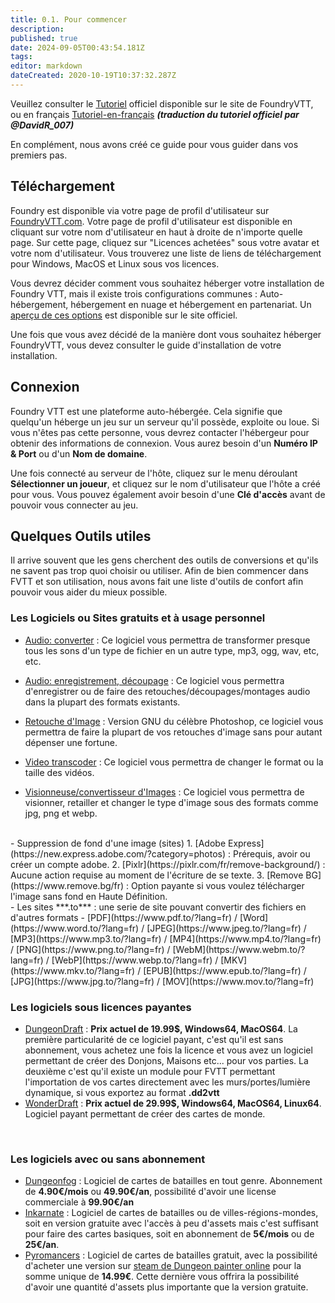 ```yaml
---
title: 0.1. Pour commencer
description: 
published: true
date: 2024-09-05T00:43:54.181Z
tags: 
editor: markdown
dateCreated: 2020-10-19T10:37:32.287Z
---
```


Veuillez consulter le [Tutoriel](https://foundryvtt.com/article/tutorial/) officiel disponible sur le site de FoundryVTT, ou en français  [Tutoriel-en-français](https://foundryvtt.wiki/fr/faq/Tutoriel-MJ-Partie-1) ***(traduction du tutoriel officiel par @DavidR_007)***

En complément, nous avons créé ce guide pour vous guider dans vos premiers pas.

## Téléchargement
Foundry est disponible via votre page de profil d'utilisateur sur [FoundryVTT.com](https://foundryvtt.com).  Votre page de profil d'utilisateur est disponible en cliquant sur votre nom d'utilisateur en haut à droite de n'importe quelle page.  Sur cette page, cliquez sur "Licences achetées" sous votre avatar et votre nom d'utilisateur.  Vous trouverez une liste de liens de téléchargement pour Windows, MacOS et Linux sous vos licences.

Vous devrez décider comment vous souhaitez héberger votre installation de Foundry VTT, mais il existe trois configurations communes : Auto-hébergement, hébergement en nuage et hébergement en partenariat. Un [aperçu de ces options](https://foundryvtt.com/article/hosting/) est disponible sur le site officiel.

Une fois que vous avez décidé de la manière dont vous souhaitez héberger FoundryVTT, vous devez consulter le guide d'installation de votre installation.
<br>
## Connexion
Foundry VTT est une plateforme auto-hébergée. Cela signifie que quelqu'un héberge un jeu sur un serveur qu'il possède, exploite ou loue. Si vous n'êtes pas cette personne, vous devrez contacter l'hébergeur pour obtenir des informations de connexion. Vous aurez besoin d'un **Numéro IP & Port** ou d'un **Nom de domaine**.

Une fois connecté au serveur de l'hôte, cliquez sur le menu déroulant **Sélectionner un joueur**, et cliquez sur le nom d'utilisateur que l'hôte a créé pour vous. Vous pouvez également avoir besoin d'une **Clé d'accès** avant de pouvoir vous connecter au jeu.
<br>
## Quelques Outils utiles
Il arrive souvent que les gens cherchent des outils de conversions et qu'ils ne savent pas trop quoi choisir ou utiliser.
Afin de bien commencer dans FVTT et son utilisation, nous avons fait une liste d'outils de confort afin pouvoir vous aider du mieux possible.
<BR>
### Les Logiciels ou Sites gratuits et à usage personnel
- [Audio: converter](https://www.freac.org/) : Ce logiciel vous permettra de transformer presque tous les sons d'un type de fichier en un autre type, mp3, ogg, wav, etc, etc.

- [Audio: enregistrement, découpage](https://audacity.fr/) : Ce logiciel vous permettra d'enregistrer ou de faire des retouches/découpages/montages audio dans la plupart des formats existants.

- [Retouche d'Image](https://www.gimp.org/) : Version GNU du célèbre Photoshop, ce logiciel vous permettra de faire la plupart de vos retouches d'image sans pour autant dépenser une fortune.

- [Video transcoder](https://handbrake.fr/) : Ce logiciel vous permettra de changer le format ou la taille des vidéos.

- [Visionneuse/convertisseur d'Images](https://www.xnview.com/fr/xnviewmp/) : Ce logiciel vous permettra de visionner, retailler et changer le type d'image sous des formats comme jpg, png et webp.
<br>
- Suppression de fond d'une image (sites) 
       1. [Adobe Express](https://new.express.adobe.com/?category=photos) : Prérequis, avoir ou créer un compte adobe.
       2. [Pixlr](https://pixlr.com/fr/remove-background/) : Aucune action requise au moment de l'écriture de se texte.
       3. [Remove BG](https://www.remove.bg/fr) : Option payante si vous voulez télécharger l'image sans fond en Haute Définition.
<BR>
- Les sites ***.to*** : une serie de site pouvant convertir des fichiers en d'autres formats
    - [PDF](https://www.pdf.to/?lang=fr) / [Word](https://www.word.to/?lang=fr) / [JPEG](https://www.jpeg.to/?lang=fr) / [MP3](https://www.mp3.to/?lang=fr) / [MP4](https://www.mp4.to/?lang=fr) / [PNG](https://www.png.to/?lang=fr) / [WebM](https://www.webm.to/?lang=fr) / [WebP](https://www.webp.to/?lang=fr) / [MKV](https://www.mkv.to/?lang=fr) / [EPUB](https://www.epub.to/?lang=fr) / [JPG](https://www.jpg.to/?lang=fr) / [MOV](https://www.mov.to/?lang=fr)

<br>
  
### Les logiciels sous licences payantes
- [DungeonDraft](https://dungeondraft.net/) : **Prix actuel de 19.99$, Windows64, MacOS64**. 
La première particularité de ce logiciel payant, c'est qu'il est sans abonnement, vous achetez une fois la licence et vous avez un logiciel permettant de créer des Donjons, Maisons etc... pour vos parties. La deuxième c'est qu'il existe un module pour FVTT permettant l'importation de vos cartes directement avec les murs/portes/lumière dynamique, si vous exportez au format **.dd2vtt**
- [WonderDraft](https://www.wonderdraft.net/) : **Prix actuel de 29.99$, Windows64, MacOS64, Linux64**. 
Logiciel payant permettant de créer des cartes de monde.
  
<BR>

### Les logiciels avec ou sans abonnement
- [Dungeonfog](https://www.dungeonfog.com/) : Logiciel de cartes de batailles en tout genre. Abonnement de **4.90€/mois** ou **49.90€/an**, possibilité d'avoir une license commerciale à **99.90€/an**
- [Inkarnate](https://inkarnate.com/) : Logiciel de cartes de batailles ou de villes-régions-mondes, soit en version gratuite avec l'accès à peu d'assets mais c'est suffisant pour faire des cartes basiques, soit en abonnement de **5€/mois** ou de **25€/an**.
- [Pyromancers](http://pyromancers.com/) : Logiciel de cartes de batailles gratuit, avec la possibilité d'acheter une version sur [steam de Dungeon painter online](https://store.steampowered.com/app/592260/Dungeon_Painter_Studio/) pour la somme unique de **14.99€**. Cette dernière vous offrira la possibilité d'avoir une quantité d'assets plus importante que la version gratuite.